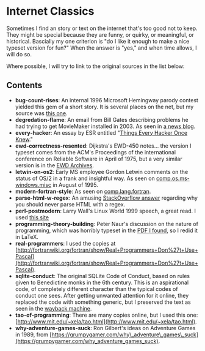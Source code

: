 # Internet Classics

Sometimes I find an story or text on the internet that's
too good not to keep.  They might be special because they
are funny, or quirky, or meaningful, or historical.  Bascially
my one criterion is "do I like it enough to make a nice typeset
version for fun?"  When the answer is "yes," and when time allows,
I will do so.

Where possible, I will try to link to the original sources in the list below:

## Contents

 - __bug-count-rises__: An internal 1996 Microsoft Hemingway parody contest yielded this gem of a short story. It is several places on the net, but my source was [this one](http://workpump.com/bugcount/bugcount.html).
- __degredation-flame__: An email from Bill Gates describing problems he had trying to get MovieMaker installed in 2003.  As seen in [a news blog](https://blog.seattlepi.com/microsoft/files/library/2003Jangatesmoviemaker.pdf).
- __every-hacker__: An essay by ESR entitled "[Things Every Hacker Once Knew](http://www.catb.org/~esr/faqs/things-every-hacker-once-knew/)."  
- __ewd-correctness-resented__: Dijkstra's EWD-450 notes... the version I typeset comes from the ACM's Proceedings of the international conference on Reliable Software in April of 1975, but a very similar version is in the [EWD Archives](https://www.cs.utexas.edu/users/EWD/ewd04xx/EWD450.PDF).
 - __letwin-on-os2__: Early MS employee Gordon Letwin comments on the status of OS/2 in a frank and insightful way. As seen on [comp.os.ms-windows.misc](https://groups.google.com/forum/?hl=en#!msg/comp.os.ms-windows.misc/-iNeep60eVE/Xl5ddAtJENcJ) in August of 1995.
 - __modern-fortran-style__: As seen on [comp.lang.fortran](https://groups.google.com/forum/#!topic/comp.lang.fortran/TIYj2uhhXbU).
 - __parse-html-w-regex__: An amusing [StackOverflow answer](https://stackoverflow.com/questions/1732348/regex-match-open-tags-except-xhtml-self-contained-tags/1732454#1732454) regarding why you should never parse HTML with
 a regex.
- __perl-postmodern__: Larry Wall's Linux World 1999 speech, a great read.  I used [this site](http://www.wall.org/~larry/pm.html)
- __programming-theory-building__: Peter Naur's discussion on the nature of programming, which was horribly typeset in the [PDF I found](https://pages.cs.wisc.edu/~remzi/Naur.pdf), so I redid it in LaTeX.
- __real-programmers__: I used the copies at [http://fortranwiki.org/fortran/show/Real+Programmers+Don%27t+Use+Pascal](http://fortranwiki.org/fortran/show/Real+Programmers+Don%27t+Use+Pascal).
- __sqlite-conduct__: The original SQLite Code of Conduct, based on rules given to Benedictine monks in the 6th century. This is an aspirational code, of completely different character than the typical codes of conduct one sees. After getting unwanted attention for it online, they replaced the code with something generic, but I preserved the text as seen in the [wayback machine](https://web.archive.org/web/20180315125217/https://sqlite.org/codeofconduct.html).
- __tao-of-programming__: There are many copies online, but I used this one: [http://www.mit.edu/~xela/tao.html](http://www.mit.edu/~xela/tao.html).
- __why-adventure-games-suck__: Ron Gilbert's ideas on Adventure Games in 1989, from [https://grumpygamer.com/why\_adventure\_games\_suck](https://grumpygamer.com/why_adventure_games_suck).



